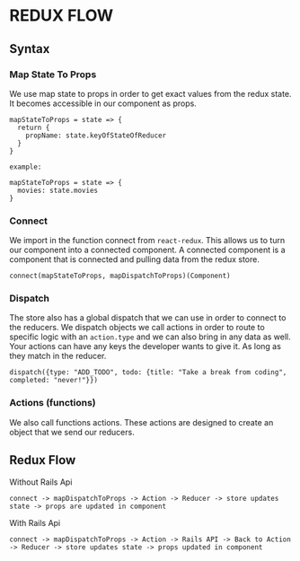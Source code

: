 # REDUX FLOW

## Syntax

### Map State To Props
We use map state to props in order to get exact values from the redux state. It becomes accessible in our component as props.

```
mapStateToProps = state => {
  return {
    propName: state.keyOfStateOfReducer
  }
}

example:

mapStateToProps = state => {
  movies: state.movies
}
```

### Connect
We import in the function connect from `react-redux`. This allows us to turn our component into a connected component. A connected component is a component that is connected and pulling data from the redux store.

```
connect(mapStateToProps, mapDispatchToProps)(Component)
```

### Dispatch
The store also has a global dispatch that we can use in order to connect to the reducers. We dispatch objects we call actions in order to route to specific logic with an `action.type` and we can also bring in any data as well. Your actions can have any keys the developer wants to give it. As long as they match in the reducer.

```
dispatch({type: "ADD_TODO", todo: {title: "Take a break from coding", completed: "never!"}})
```

### Actions (functions)
We also call functions actions. These actions are designed to create an object that we send our reducers.

## Redux Flow
Without Rails Api
```
connect -> mapDispatchToProps -> Action -> Reducer -> store updates state -> props are updated in component
```

With Rails Api
```
connect -> mapDispatchToProps -> Action -> Rails API -> Back to Action -> Reducer -> store updates state -> props updated in component
```